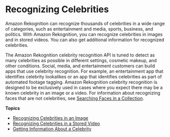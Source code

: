 # Recognizing Celebrities<a name="celebrities"></a>

Amazon Rekognition can recognize thousands of celebrities in a wide range of categories, such as entertainment and media, sports, business, and politics\. With Amazon Rekognition, you can recognize celebrities in images and in stored videos\. You can also get additional information for recognized celebrities\.

The Amazon Rekognition celebrity recognition API is tuned to detect as many celebrities as possible in different settings, cosmetic makeup, and other conditions\. Social, media, and entertainment customers can build apps that use celebrity recognition\. For example, an entertainment app that identifies celebrity lookalikes or an app that identifies celebrities as part of automated footage tagging\. Amazon Rekognition celebrity recognition is designed to be exclusively used in cases where you expect there may be a known celebrity in an image or a video\. For information about recognizing faces that are not celebrities, see [Searching Faces in a Collection](collections.md)\.

**Topics**
+ [Recognizing Celebrities in an Image](celebrities-procedure-image.md)
+ [Recognizing Celebrities in a Stored Video](celebrities-video-sqs.md)
+ [Getting Information About a Celebrity](get-celebrity-info-procedure.md)